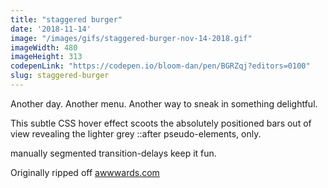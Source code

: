 ```yaml
---
title: "staggered burger"
date: '2018-11-14'
image: "/images/gifs/staggered-burger-nov-14-2018.gif"
imageWidth: 480
imageHeight: 313
codepenLink: "https://codepen.io/bloom-dan/pen/BGRZqj?editors=0100"
slug: staggered-burger
---
```


Another day. Another menu. Another way to sneak in something delightful.

This subtle CSS hover effect scoots the absolutely positioned bars out of view revealing the lighter grey ::after pseudo-elements, only.

manually segmented transition-delays keep it fun.

Originally ripped off [awwwards.com](https://awwwards.com)
